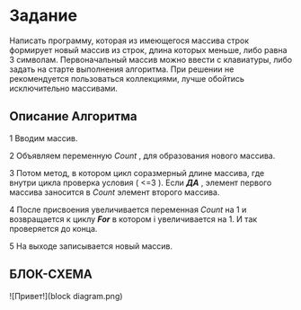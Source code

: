 # **Задание**

Написать программу, которая из имеющегося массива строк формирует новый массив из строк, длина которых меньше, либо равна 3 символам. Первоначальный массив можно ввести с клавиатуры, либо задать на старте выполнения алгоритма. При решении не рекомендуется пользоваться коллекциями, лучше обойтись исключительно массивами.

## Описание Алгоритма

1 Вводим массив.

2 Объявляем переменную *Count* , для образования нового массива.

3  Потом метод, в котором цикл соразмерный длине массива, где внутри цикла проверка условия ( <=3 ). Если **_ДА_** , элемент первого массива заносится в *Сount* элемент второго массива. 

4 После присвоения увеличивается переменная *Сount* на 1 и возвращается к циклу **_For_** в котором i увеличивается на 1. И так проверяется до конца.

5 На выходе записывается новый массив.


## БЛОК-СХЕМА

![Привет!](block diagram.png)
